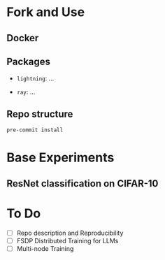 # Fork and Use

## Docker


## Packages

- `lightning`: ...

- `ray`: ...




## Repo structure

`pre-commit install`

# Base Experiments

## ResNet classification on CIFAR-10



# To Do

- [ ] Repo description and Reproducibility
- [ ] FSDP Distributed Training for LLMs
- [ ] Multi-node Training

